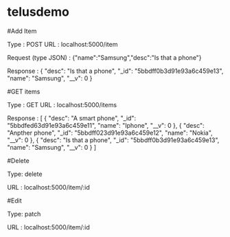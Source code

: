 # telusdemo

#Add Item

Type : POST 
URL : localhost:5000/item

Request (type JSON) :
{"name":"Samsung","desc":"Is that a phone"}

Response :
{
    "desc": "Is that a phone",
    "_id": "5bbdff0b3d91e93a6c459e13",
    "name": "Samsung",
    "__v": 0
}

#GET items 

Type : GET 
URL : localhost:5000/items


Response :
[
    {
        "desc": "A smart phone",
        "_id": "5bbdfed63d91e93a6c459e11",
        "name": "Iphone",
        "__v": 0
    },
    {
        "desc": "Anpther phone",
        "_id": "5bbdff023d91e93a6c459e12",
        "name": "Nokia",
        "__v": 0
    },
    {
        "desc": "Is that a phone",
        "_id": "5bbdff0b3d91e93a6c459e13",
        "name": "Samsung",
        "__v": 0
    }
]

#Delete 

Type: delete

URL : localhost:5000/item/:id

#Edit

Type: patch

URL : localhost:5000/item/:id
